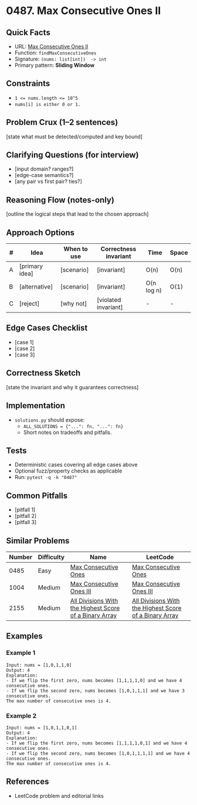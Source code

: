 # 0487. Max Consecutive Ones II

## Quick Facts

- URL: [Max Consecutive Ones II](https://leetcode.com/problems/max-consecutive-ones-ii/)
- Function: `findMaxConsecutiveOnes`
- Signature: `(nums: list[int])  -> int`
- Primary pattern: **Sliding Window**

## Constraints

- `1 <= nums.length <= 10^5`
- `nums[i] is either 0 or 1.`

## Problem Crux (1–2 sentences)

[state what must be detected/computed and key bound]

## Clarifying Questions (for interview)

- [input domain? ranges?]
- [edge-case semantics?]
- [any pair vs first pair? ties?]

## Reasoning Flow (notes-only)

[outline the logical steps that lead to the chosen approach]

## Approach Options

| # | Idea | When to use | Correctness invariant | Time | Space |
|---|------|-------------|-----------------------|------|-------|
| A | [primary idea] | [scenario] | [invariant] | O(n) | O(n) |
| B | [alternative] | [scenario] | [invariant] | O(n log n) | O(1) |
| C | [reject] | [why not] | [violated invariant] | - | - |

## Edge Cases Checklist

- [case 1]
- [case 2]
- [case 3]

## Correctness Sketch

[state the invariant and why it guarantees correctness]

## Implementation

- `solutions.py` should expose:
  - `ALL_SOLUTIONS = {"...": fn, "...": fn}`
  - Short notes on tradeoffs and pitfalls.

## Tests

- Deterministic cases covering all edge cases above
- Optional fuzz/property checks as applicable
- Run: `pytest -q -k "0487"`

## Common Pitfalls

- [pitfall 1]
- [pitfall 2]
- [pitfall 3]

## Similar Problems

| Number | Difficulty | Name | LeetCode |
|---|---|---|---|
| 0485 | Easy | [Max Consecutive Ones](../0485-max-consecutive-ones/readme.md) | [Max Consecutive Ones](https://leetcode.com/problems/max-consecutive-ones/) |
| 1004 | Medium | [Max Consecutive Ones III](../1004-max-consecutive-ones-iii/readme.md) | [Max Consecutive Ones III](https://leetcode.com/problems/max-consecutive-ones-iii/) |
| 2155 | Medium | [All Divisions With the Highest Score of a Binary Array](../2155-all-divisions-with-the-highest-score-of-a-binary-array/readme.md) | [All Divisions With the Highest Score of a Binary Array](https://leetcode.com/problems/all-divisions-with-the-highest-score-of-a-binary-array/) |

## Examples

### Example 1

```text
Input: nums = [1,0,1,1,0]
Output: 4
Explanation:
- If we flip the first zero, nums becomes [1,1,1,1,0] and we have 4 consecutive ones.
- If we flip the second zero, nums becomes [1,0,1,1,1] and we have 3 consecutive ones.
The max number of consecutive ones is 4.
```

### Example 2

```text
Input: nums = [1,0,1,1,0,1]
Output: 4
Explanation:
- If we flip the first zero, nums becomes [1,1,1,1,0,1] and we have 4 consecutive ones.
- If we flip the second zero, nums becomes [1,0,1,1,1,1] and we have 4 consecutive ones.
The max number of consecutive ones is 4.
```

## References

- LeetCode problem and editorial links
